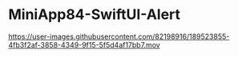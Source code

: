 # MiniApp84-SwiftUI-Alert

https://user-images.githubusercontent.com/82198916/189523855-4fb3f2af-3858-4349-9f15-5f5d4af17bb7.mov

